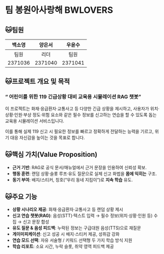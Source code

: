 # 팀 봉원아사랑해 BWLOVERS

## 🐱팀원

| 백소영 | 양은서 | 우윤수 |
| :-:  | :-: | :-: |
| 팀원 | 리더 | 팀원 |
| 2371036 | 2371040 | 2371041 |


## 🐱프로젝트 개요 및 목적
### “ 어린이를 위한 119 긴급상황 대비 교육용 시뮬레이션 RAG 챗봇”
이 프로젝트는 화재·응급환자·교통사고 등 다양한 긴급 상황을 제시하고, 사용자가 위치·상황·인원·부상 정도·위험 요소와 같은 필수 정보를 신고하는 연습을 할 수 있도록 돕는 교육용 시뮬레이션 서비스입니다. 

이를 통해 실제 119 신고 시 필요한 정보를 빠르고 정확하게 전달하는 능력을 기르고, 위기 대응 자신감을 높이는 것을 목표로 합니다.


## 🐱핵심 가치(Value Proposition)

- **근거 기반**: RAG로 공식 문서/매뉴얼에서 근거 문장을 인용하여 신뢰성 확보.
- **행동 훈련**: 랜덤 상황·슬롯 루프·유도 질문으로 실제 신고 화법을 **몸에 익히는** 구조.
- **동기 부여**: 배지/스티커, 칭호(“우리 동네 지킴이”)로 **지속 학습** 유도.

## 🐱주요 기능
- **상황 시나리오 제공**: 화재·응급환자·교통사고 등 랜덤 상황 제시
- **신고 연습 챗봇(RAG)**: 음성(STT)·텍스트 입력 → 필수 정보(위치·상황·인원 등) 수집 → 신고 문장 합성
- **유도 질문 & 음성 피드백**: 누락된 정보는 구급대원 음성(TTS)으로 재질문
- **게이미피케이션**: 신고 성공 시 배지·스티커 제공, 성취감 강화
- **연습 모드 선택**: 자유 서술형 / 키워드 선택형 두 가지 학습 방식 지원
- **학습 리포트**: 소요 시간, 누락 슬롯, 취약 영역 피드백 제공

